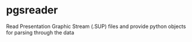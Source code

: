 # pgsreader
Read Presentation Graphic Stream (.SUP) files and provide python objects for parsing through the data
